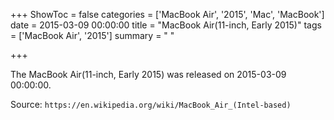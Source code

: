 +++
ShowToc = false
categories = ['MacBook Air', '2015', 'Mac', 'MacBook']
date = 2015-03-09 00:00:00
title = "MacBook Air(11-inch, Early 2015)"
tags = ['MacBook Air', '2015']
summary = " "

+++

The MacBook Air(11-inch, Early 2015) was released on 2015-03-09 00:00:00.

Source: `https://en.wikipedia.org/wiki/MacBook_Air_(Intel-based)`
